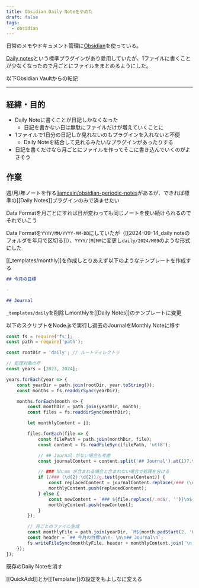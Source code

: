 ```yaml
---
title: Obsidian Daily Noteをやめた
draft: false
tags:
  - obsidian
---
```

日常のメモやドキュメント管理に[Obsidian](https://obsidian.md/)を使っている。

[Daily notes](https://help.obsidian.md/Plugins/Daily+notes)という標準プラグインがあり愛用していたが、1ファイルに書くことが少なくなったので月ごとにファイルをまとめるようにした。

以下Obsidian Vaultからの転記

---

## 経緯・目的

- Daily Noteに書くことが日記しかなくなった
	- 日記を書かない日は無駄にファイルだけが増えていくことに
- 1ファイルで1日分の日記しか見れないのもプラグインを入れないと不便
	- Daily Noteを結合して見れるみたいなプラグインがあったりする
- 日記を書くだけなら月ごとにファイルを作ってそこに書き込んでいくのがよさそう

## 作業

週/月/年ノートを作る[liamcain/obsidian-periodic-notes](https://github.com/liamcain/obsidian-periodic-notes)があるが、できれば標準の[[Daily Notes]]プラグインのみで済ませたい

Data Formatを月ごとにすれば日が変わっても同じノートを使い続けられるのでそれでいこう

Data Formatを`YYYY/MM/YYYY-MM-DD`にしていたが（[[2024-09-14_daily noteのフォルダを年月で区切る]]）、`YYYY/[M]MM`に変更し`daily/2024/M09`のような形式にした

[[_templates/monthly]]を作成しとりあえず以下のようなテンプレートを作成する
```markdown
## 今月の目標

- 

## Journal
```

`_templates/daily`を削除しmonthlyを[[Daily Notes]]のテンプレートに変更

以下のスクリプトをNode.jsで実行し過去のJournalをMonthly Noteに移す
```javascript
const fs = require('fs');
const path = require('path');

const rootDir = 'daily'; // ルートディレクトリ

// 処理対象の年
const years = [2023, 2024];

years.forEach(year => {
    const yearDir = path.join(rootDir, year.toString());
    const months = fs.readdirSync(yearDir);

    months.forEach(month => {
        const monthDir = path.join(yearDir, month);
        const files = fs.readdirSync(monthDir);

        let monthlyContent = [];

        files.forEach(file => {
            const filePath = path.join(monthDir, file);
            const content = fs.readFileSync(filePath, 'utf8');

            // ## Journal がない場合も考慮
            const journalContent = content.split('## Journal').at(1)?.trim() ?? content;

            // ### hh:mm が含まれる場合と含まれない場合で処理を分ける
            if (/### (\d{2}:\d{2})/g.test(journalContent)) {
                const replacedContent = journalContent.replace(/### (\d{2}:\d{2})/g, `### ${file.replace(/.md$/, '')} $1`);
                monthlyContent.push(replacedContent);
            } else {
                const newContent = `### ${file.replace(/.md$/, '')}\n${journalContent}`;
                monthlyContent.push(newContent);
            }
        });

        // 月ごとのファイル生成
        const monthlyFile = path.join(yearDir, `M${month.padStart(2, '0')}.md`);
        const header = `## 今月の目標\n\n- \n\n## Journal\n`;
        fs.writeFileSync(monthlyFile, header + monthlyContent.join('\n'));
    });
});
```

既存のDaily Noteを消す

[[QuickAdd]]とか[[Templater]]の設定をもよしなに変える
